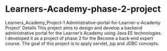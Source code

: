 # Learners-Academy-phase-2-project
Learners_Academy_Project-1 Administrative-portal-for-Learner-s-Academy Project' Details This project aims to design and develop a backend administrative portal for the Learner’s Academy using Java EE technologies. I developed it as a project of phase 2 for the Become a back-end expert course. The goal of this project is to apply servlet, jsp and JDBC concepts.
